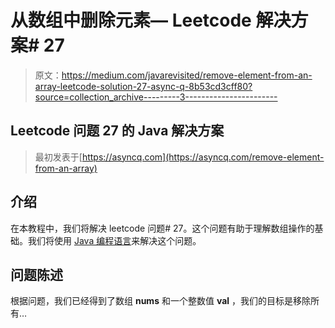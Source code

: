 # 从数组中删除元素— Leetcode 解决方案# 27

> 原文：<https://medium.com/javarevisited/remove-element-from-an-array-leetcode-solution-27-async-q-8b53cd3cff80?source=collection_archive---------3----------------------->

## Leetcode 问题 27 的 Java 解决方案

> 最初发表于[https://asyncq.com](https://asyncq.com/remove-element-from-an-array)

## 介绍

在本教程中，我们将解决 leetcode 问题# 27。这个问题有助于理解数组操作的基础。我们将使用 [Java 编程语言](/javarevisited/top-5-java-online-courses-for-beginners-best-of-lot-1e1e240a758)来解决这个问题。

## 问题陈述

根据问题，我们已经得到了数组 **nums** 和一个整数值 **val** ，我们的目标是移除所有…